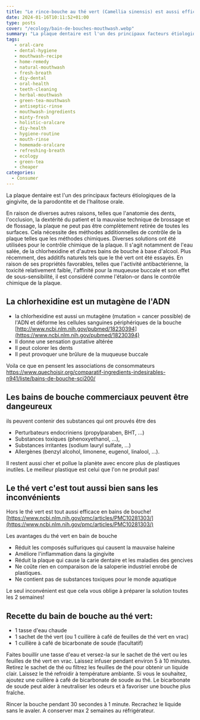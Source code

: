 ```yaml
---
title: "Le rince-bouche au thé vert (Camellia sinensis) est aussi efficace pour réduire la parodontite que les bains de bouche commerciaux (qui sont mutagènes)"
date: 2024-01-16T10:11:52+01:00
type: posts
cover: "/ecology/bain-de-bouches-mouthwash.webp"
summary: "La plaque dentaire est l'un des principaux facteurs étiologiques de la gingivite, de la parodontite et de l'halitose orale."
tags:
   - oral-care
   - dental-hygiene
   - mouthwash-recipe
   - home-remedy
   - natural-mouthwash
   - fresh-breath
   - diy-dental
   - oral-health
   - teeth-cleaning
   - herbal-mouthwash
   - green-tea-mouthwash
   - antiseptic-rinse
   - mouthwash-ingredients
   - minty-fresh
   - holistic-oralcare
   - diy-health
   - hygiene-routine
   - mouth-rinse
   - homemade-oralcare
   - refreshing-breath
   - ecology
   - green-tea
   - cheaper
categories:
  - Consumer
---
```

La plaque dentaire est l'un des principaux facteurs étiologiques de la gingivite, de la parodontite et de l'halitose orale.

En raison de diverses autres raisons, telles que l'anatomie des dents, l'occlusion, la dextérité du patient et la mauvaise technique de brossage et de flossage, la plaque ne peut pas être complètement retirée de toutes les surfaces. Cela nécessite des méthodes additionnelles de contrôle de la plaque telles que les méthodes chimiques. Diverses solutions ont été utilisées pour le contrôle chimique de la plaque. Il s'agit notamment de l'eau salée, de la chlorhexidine et d'autres bains de bouche à base d'alcool. Plus récemment, des additifs naturels tels que le thé vert ont été essayés. En raison de ses propriétés favorables, telles que l'activité antibactérienne, la toxicité relativement faible, l'affinité pour la muqueuse buccale et son effet de sous-sensibilité, il est considéré comme l'étalon-or dans le contrôle chimique de la plaque.

## La chlorhexidine est un mutagène de l'ADN
* la chlorhexidine est aussi un mutagène (mutation = cancer possible) de l'ADN et déforme les cellules sanguines périphériques de la bouche [http://www.ncbi.nlm.nih.gov/pubmed/18230394](https://www.ncbi.nlm.nih.gov/pubmed/18230394)
* Il donne une sensation gustative altérée
* Il peut colorer les dents
* Il peut provoquer une brûlure de la muqueuse buccale

Voila ce que en pensent les associations de consommateurs https://www.quechoisir.org/comparatif-ingredients-indesirables-n941/liste/bains-de-bouche-sci200/

## Les bains de bouche commerciaux peuvent être dangeureux
ils peuvent contenir des substances qui ont prouvés être des
* Perturbateurs endocriniens (propylparaben, BHT, ...)
* Substances toxiques (phenoxyethanol, ...),
* Substances irritantes (sodium lauryl sulfate, ...)
* Allergènes (benzyl alcohol, limonene, eugenol, linalool, ...).

Il restent aussi cher et pollue la planète avec encore plus de plastiques inutiles. Le meilleur plastique est celui que l'on ne produit pas!

## Le thé vert c'est tout aussi bien sans les inconvénients
Hors le thé vert est tout aussi efficace en bains de bouche! [https://www.ncbi.nlm.nih.gov/pmc/articles/PMC10281303/](https://www.ncbi.nlm.nih.gov/pmc/articles/PMC10281303/)

Les avantages du thé vert en bain de bouche
* Réduit les composés sulfuriques qui causent la mauvaise haleine
* Améliore l'inflammation dans la gingivite
* Réduit la plaque qui cause la carie dentaire et les maladies des gencives
* Ne coûte rien en comparaison de la saloperie industriel enrobé de plastiques.
* Ne contient pas de substances toxiques pour le monde aquatique

Le seul inconvénient est que cela vous oblige à préparer la solution toutes les 2 semaines!

## Recette du bain de bouche au thé vert:

* 1 tasse d'eau chaude
* 1 sachet de thé vert (ou 1 cuillère à café de feuilles de thé vert en vrac)
* 1 cuillère à café de bicarbonate de soude (facultatif)

Faites bouillir une tasse d'eau et versez-la sur le sachet de thé vert ou les feuilles de thé vert en vrac. Laissez infuser pendant environ 5 à 10 minutes.
Retirez le sachet de thé ou filtrez les feuilles de thé pour obtenir un liquide clair.
Laissez le thé refroidir à température ambiante.
Si vous le souhaitez, ajoutez une cuillère à café de bicarbonate de soude au thé. Le bicarbonate de soude peut aider à neutraliser les odeurs et à favoriser une bouche plus fraîche.

Rincer la bouche pendant 30 secondes à 1 minute. Recrachez le liquide sans le avaler. A conserver max 2 semaines au réfrigérateur.
